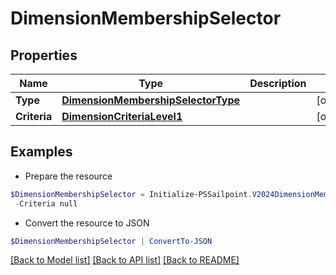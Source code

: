 # DimensionMembershipSelector
## Properties

Name | Type | Description | Notes
------------ | ------------- | ------------- | -------------
**Type** | [**DimensionMembershipSelectorType**](DimensionMembershipSelectorType.md) |  | [optional] 
**Criteria** | [**DimensionCriteriaLevel1**](DimensionCriteriaLevel1.md) |  | [optional] 

## Examples

- Prepare the resource
```powershell
$DimensionMembershipSelector = Initialize-PSSailpoint.V2024DimensionMembershipSelector  -Type null `
 -Criteria null
```

- Convert the resource to JSON
```powershell
$DimensionMembershipSelector | ConvertTo-JSON
```

[[Back to Model list]](../README.md#documentation-for-models) [[Back to API list]](../README.md#documentation-for-api-endpoints) [[Back to README]](../README.md)


